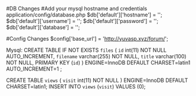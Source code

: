 #DB Changes
#Add your mysql hostname and credentials
application/config/database.php
$db['default']['hostname'] = '';
$db['default']['username'] = '';
$db['default']['password'] = '';
$db['default']['database'] = '';

#Config Changes
$config['base_url'] = 'http://yuvasp.xyz/forum/';

Mysql:
CREATE TABLE IF NOT EXISTS `files` (
  `id` int(11) NOT NULL AUTO_INCREMENT,
  `filename` varchar(255) NOT NULL,
  `title` varchar(100) NOT NULL,
  PRIMARY KEY (`id`)
) ENGINE=InnoDB DEFAULT CHARSET=latin1 AUTO_INCREMENT=1 ;

CREATE TABLE `views` (
  `visit` int(11) NOT NULL
) ENGINE=InnoDB DEFAULT CHARSET=latin1;
INSERT INTO `views` (`visit`) VALUES (0);
